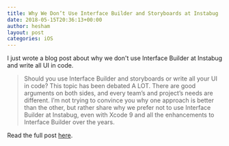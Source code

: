 ```yaml
---
title: Why We Don’t Use Interface Builder and Storyboards at Instabug
date: 2018-05-15T20:36:13+00:00
author: hesham
layout: post
categories: iOS
---
```


I just wrote a blog post about why we don't use Interface Builder at Instabug and write all UI in code.
  
>Should you use Interface Builder and storyboards or write all your UI in code? This topic has been debated A LOT. There are good arguments on both sides, and every team’s and project’s needs are different. I’m not trying to convince you why one approach is better than the other, but rather share why we prefer not to use Interface Builder at Instabug, even with Xcode 9 and all the enhancements to Interface Builder over the years.
  
Read the full post [here](https://blog.instabug.com/2018/05/why-we-dont-use-interface-builder-and-storyboards-at-instabug/).